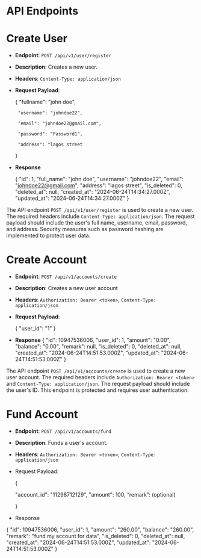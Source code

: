 # API Endpoints

# **Create User**

- **Endpoint**: `POST /api/v1/user/register`
- **Description**: Creates a new user.
- **Headers**: `Content-Type: application/json`
- **Request Payload**:
    
    {
       "fullname": "john doe",
    
       "username": "johndoe22",
    
       "email": "johndoe22@gmail.com",
    
       "password": "Password1",
    
       "address": "lagos street
    }
    
- **Response**

   {
      "id": 1,
      "full_name": "john doe",
      "username": "johndoe22",
      "email": "johndoe22@gmail.com",
      "address": "lagos street",
      "is_deleted": 0,
      "deleted_at": null,
      "created_at": "2024-06-24T14:34:27.000Z",
      "updated_at": "2024-06-24T14:34:27.000Z"
   }

The API endpoint `POST /api/v1/user/register` is used to create a new user. The required headers include `Content-Type: application/json`. The request payload should include the user's full name, username, email, password, and address. Security measures such as password hashing are implemented to protect user data.

# **Create Account**

- **Endpoint**: `POST /api/v1/accounts/create`
- **Description**: Creates a new user account
- **Headers**: `Authorization: Bearer <token>`, `Content-Type: application/json`
- **Request Payload**:

   {
      "user_id": "1"
   }

- **Response**
    {
      "id": 10947536006,
      "user_id": 1,
      "amount": "0.00",
      "balance": "0.00",
      "remark": null,
      "is_deleted": 0,
      "deleted_at": null,
      "created_at": "2024-06-24T14:51:53.000Z",
      "updated_at": "2024-06-24T14:51:53.000Z"
    }


The API endpoint `POST /api/v1/accounts/create` is used to create a new user account. The required headers include `Authorization: Bearer <token>` and `Content-Type: application/json`. The request payload should include the user's ID. This endpoint is protected and requires user authentication.

# **Fund Account**

- **Endpoint**: `POST /api/v1/accounts/fund`
- **Description**: Funds a user's account.
- **Headers**: `Authorization: Bearer <token>`, `Content-Type: application/json`
- Request Payload:

  {

     "account_id": "11298712129",
     "amount": 100,
     “remark”: (optional)

  }

- Response

 {
   "id": 10947536006,
   "user_id": 1,
   "amount": "260.00",
   "balance": "260.00",
   "remark": "fund my account for data",
   "is_deleted": 0,
   "deleted_at": null,
   "created_at": "2024-06-24T14:51:53.000Z",
   "updated_at": "2024-06-24T14:51:53.000Z"
 }